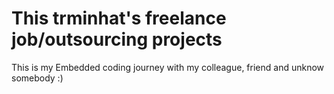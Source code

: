 # This trminhat's freelance job/outsourcing projects
This is my Embedded coding journey with my colleague, friend and unknow somebody :)
